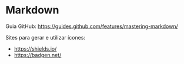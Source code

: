 # Markdown

Guia GitHub: <https://guides.github.com/features/mastering-markdown/>

Sites para gerar e utilizar ícones:

- <https://shields.io/>
- <https://badgen.net/>
